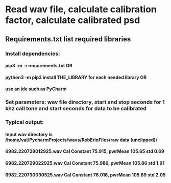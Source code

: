 # Read wav file, calculate calibration factor, calculate calibrated psd

## Requirements.txt list required libraries
### Install dependencies:
#### pip3 -m -r requirements.txt     OR
#### python3 -m pip3 install THE_LIBRARY for each needed library  OR
#### use an ide such as PyCharm


### Set parameters:  wav file directory, start and stop seconds for 1 khz call tone and start seconds for data to be calibrated

### Typical output:
#### Input wav directory is /home/val/PycharmProjects/wavs/RobErinFiles/raw data (unclipped)/

#### 6982.220728012925.wav Cal Constant 75.915, pwrMean 105.65  std 0.69

#### 6982.220729022925.wav Cal Constant 75.986, pwrMean 105.86  std 1.91

#### 6982.220730030525.wav Cal Constant 76.016, pwrMean 105.89  std 2.05
